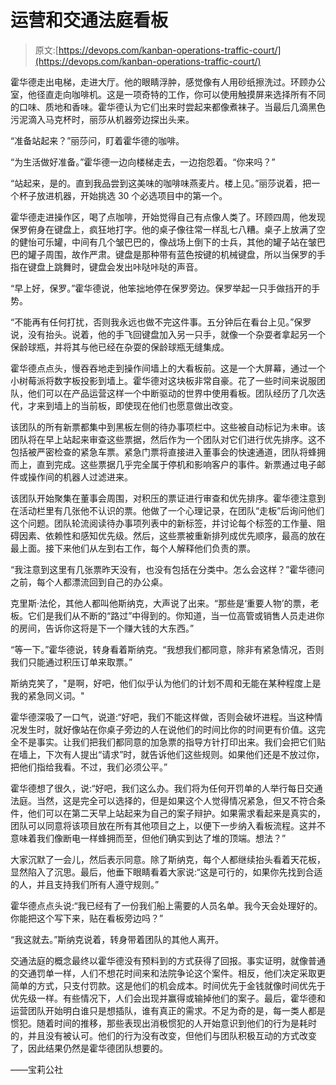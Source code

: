 # 运营和交通法庭看板

> 原文:[https://devops.com/kanban-operations-traffic-court/](https://devops.com/kanban-operations-traffic-court/)

霍华德走出电梯，走进大厅。他的眼睛浮肿，感觉像有人用砂纸擦洗过。环顾办公室，他径直走向咖啡机。这是一项奇特的工作，你可以使用触摸屏来选择所有不同的口味、质地和香味。霍华德认为它们出来时尝起来都像煮袜子。当最后几滴黑色污泥滴入马克杯时，丽莎从机器旁边探出头来。

“准备站起来？”丽莎问，盯着霍华德的咖啡。

“为生活做好准备。”霍华德一边向楼梯走去，一边抱怨着。“你来吗？”

“站起来，是的。直到我品尝到这美味的咖啡味燕麦片。楼上见。”丽莎说着，把一个杯子放进机器，开始挑选 30 个必选项目中的第一个。

霍华德走进操作区，喝了点咖啡，开始觉得自己有点像人类了。环顾四周，他发现保罗俯身在键盘上，疯狂地打字。他的桌子像往常一样乱七八糟。桌子上放满了空的健怡可乐罐，中间有几个皱巴巴的，像战场上倒下的士兵，其他的罐子站在皱巴巴的罐子周围，故作严肃。键盘是那种带有蓝色按键的机械键盘，所以当保罗的手指在键盘上跳舞时，键盘会发出咔哒咔哒的声音。

“早上好，保罗。”霍华德说，他笨拙地停在保罗旁边。保罗举起一只手做挡开的手势。

“不能再有任何打扰，否则我永远也做不完这件事。五分钟后在看台上见。”保罗说，没有抬头。说着，他的手飞回键盘加入另一只手，就像一个杂耍者拿起另一个保龄球瓶，并将其与他已经在杂耍的保龄球瓶无缝集成。

霍华德点点头，慢吞吞地走到操作间墙上的大看板前。这是一个大屏幕，通过一个小树莓派将数字板投影到墙上。霍华德对这块板非常自豪。花了一些时间来说服团队，他们可以在产品运营这样一个中断驱动的世界中使用看板。团队经历了几次迭代，才来到墙上的当前板，即使现在他们也愿意做出改变。

该团队的所有新票都集中到黑板左侧的待办事项栏中。这些被自动标记为未审。该团队将在早上站起来审查这些票据，然后作为一个团队对它们进行优先排序。这不包括被严密检查的紧急车票。紧急门票将直接进入董事会的快速通道，团队将蜂拥而上，直到完成。这些票据几乎完全属于停机和影响客户的事件。新票通过电子邮件或操作间的机器人过滤进来。

该团队开始聚集在董事会周围，对积压的票证进行审查和优先排序。霍华德注意到在活动栏里有几张他不认识的票。他做了一个心理记录，在团队“走板”后询问他们这个问题。团队轮流阅读待办事项列表中的新标签，并讨论每个标签的工作量、阻碍因素、依赖性和感知优先级。然后，这些票被重新排列成优先顺序，最高的放在最上面。接下来他们从左到右工作，每个人解释他们负责的票。

“我注意到这里有几张票昨天没有，也没有包括在分类中。怎么会这样？”霍华德问之前，每个人都漂流回到自己的办公桌。

克里斯·法伦，其他人都叫他斯纳克，大声说了出来。“那些是‘重要人物’的票，老板。它们是我们从不断的“路过”中得到的。你知道，当一位高管或销售人员走进你的房间，告诉你这将是下一个赚大钱的大东西。”

“等一下。”霍华德说，转身看着斯纳克。“我想我们都同意，除非有紧急情况，否则我们只能通过积压订单来取票。”

斯纳克笑了，"是啊，好吧，他们似乎认为他们的计划不周和无能在某种程度上是我的紧急同义词。"

霍华德深吸了一口气，说道:“好吧，我们不能这样做，否则会破坏进程。当这种情况发生时，就好像站在你桌子旁边的人在说他们的时间比你的时间更有价值。这完全不是事实。让我们把我们都同意的加急票的指导方针打印出来。我们会把它们贴在墙上，下次有人提出“请求”时，就告诉他们这些规则。如果他们还是不放过你，把他们指给我看。不过，我们必须公平。”

霍华德想了很久，说:“好吧，我们这么办。我们将为任何开罚单的人举行每日交通法庭。当然，这是完全可以选择的，但是如果这个人觉得情况紧急，但又不符合条件，他们可以在第二天早上站起来为自己的案子辩护。如果需求看起来是真实的，团队可以同意将该项目放在所有其他项目之上，以便下一步纳入看板流程。这并不意味着我们像断电一样蜂拥而至，但他们确实到达了堆的顶端。想法？”

大家沉默了一会儿，然后表示同意。除了斯纳克，每个人都继续抬头看着天花板，显然陷入了沉思。最后，他垂下眼睛看着大家说:“这是可行的，如果你先找到合适的人，并且支持我们所有人遵守规则。”

霍华德点点头说:“我已经有了一份我们船上需要的人员名单。我今天会处理好的。你能把这个写下来，贴在看板旁边吗？”

“我这就去。”斯纳克说着，转身带着团队的其他人离开。

交通法庭的概念最终以霍华德没有预料到的方式获得了回报。事实证明，就像普通的交通罚单一样，人们不想花时间来和法院争论这个案件。相反，他们决定采取更简单的方式，只支付罚款。这是他们的机会成本。时间优先于金钱就像时间优先于优先级一样。有些情况下，人们会出现并赢得或输掉他们的案子。最后，霍华德和运营团队开始明白谁只是想插队，谁有真正的需求。不足为奇的是，每一类人都是惯犯。随着时间的推移，那些表现出消极惯犯的人开始意识到他们的行为是耗时的，并且没有被认可。他们的行为没有改变，但他们与团队积极互动的方式改变了，因此结果仍然是霍华德团队想要的。

——宝莉公社